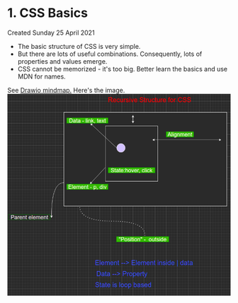 # 1. CSS Basics
Created Sunday 25 April 2021

- The basic structure of CSS is very simple.
- But there are lots of useful combinations. Consequently, lots of properties and values emerge.
- CSS cannot be memorized - it's too big. Better learn the basics and use MDN for names.

See [Drawio mindmap.](css_mindmap) Here's the image.
![](../../../assets/0_index-image-1-bfbe6ce8.png)
